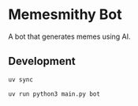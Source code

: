 # Memesmithy Bot

A bot that generates memes using AI.

## Development

```bash
uv sync
```

```bash
uv run python3 main.py bot
```
